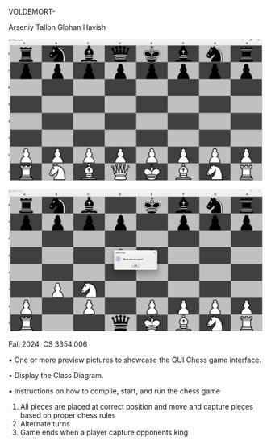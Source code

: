 VOLDEMORT-

Arseniy
Tallon
Glohan
Havish

![Start of the game](<Screenshot 2024-12-01 220836.png>)



![Checkmate!](image-1.png)

Fall 2024, CS 3354.006

• One or more preview pictures to showcase the GUI Chess game interface.

• Display the Class Diagram.

• Instructions on how to compile, start, and run the chess game

1. All pieces are placed at correct position and move and capture pieces based on proper chess rules
2. Alternate turns
3. Game ends when a player capture opponents king